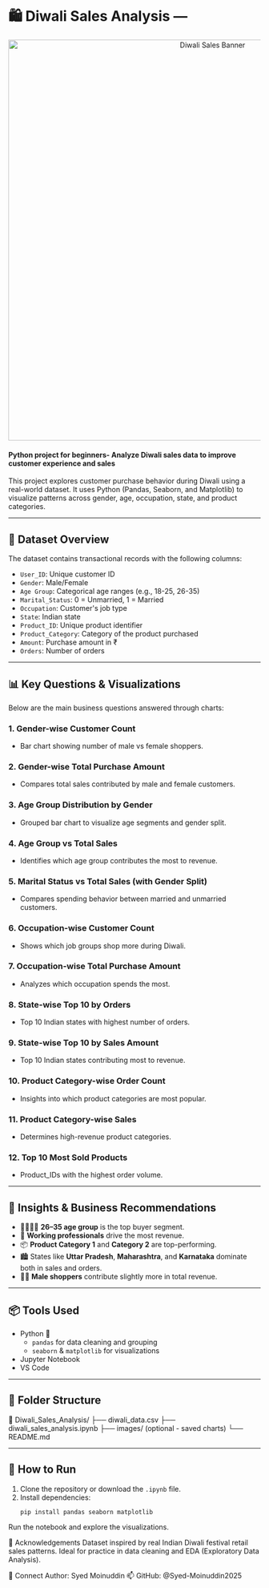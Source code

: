  # 🛍️ Diwali Sales Analysis — 
<div align="center">
  <img src="https://raw.githubusercontent.com/Syed-Moinuddin2025/python_Journey/main/3_Diwali_Sales_Analysis/Images/image101.png" alt="Diwali Sales Banner" width="800" height="auto">
</div>

 

#### Python project for beginners- Analyze Diwali sales data to improve customer experience and sales
This project explores customer purchase behavior during Diwali using a real-world dataset. It uses Python (Pandas, Seaborn, and Matplotlib) to visualize patterns across gender, age, occupation, state, and product categories.

---

## 📁 Dataset Overview

The dataset contains transactional records with the following columns:

- `User_ID`: Unique customer ID
- `Gender`: Male/Female
- `Age Group`: Categorical age ranges (e.g., 18-25, 26-35)
- `Marital_Status`: 0 = Unmarried, 1 = Married
- `Occupation`: Customer's job type
- `State`: Indian state
- `Product_ID`: Unique product identifier
- `Product_Category`: Category of the product purchased
- `Amount`: Purchase amount in ₹
- `Orders`: Number of orders

---

## 📊 Key Questions & Visualizations

Below are the main business questions answered through charts:

### 1. Gender-wise Customer Count
- Bar chart showing number of male vs female shoppers.

### 2. Gender-wise Total Purchase Amount
- Compares total sales contributed by male and female customers.

### 3. Age Group Distribution by Gender
- Grouped bar chart to visualize age segments and gender split.

### 4. Age Group vs Total Sales
- Identifies which age group contributes the most to revenue.

### 5. Marital Status vs Total Sales (with Gender Split)
- Compares spending behavior between married and unmarried customers.

### 6. Occupation-wise Customer Count
- Shows which job groups shop more during Diwali.

### 7. Occupation-wise Total Purchase Amount
- Analyzes which occupation spends the most.

### 8. State-wise Top 10 by Orders
- Top 10 Indian states with highest number of orders.

### 9. State-wise Top 10 by Sales Amount
- Top 10 Indian states contributing most to revenue.

### 10. Product Category-wise Order Count
- Insights into which product categories are most popular.

### 11. Product Category-wise Sales
- Determines high-revenue product categories.

### 12. Top 10 Most Sold Products
- Product_IDs with the highest order volume.

---

## 🧠 Insights & Business Recommendations

- 👨‍👩‍👧‍👦 **26–35 age group** is the top buyer segment.
- 👔 **Working professionals** drive the most revenue.
- 📦 **Product Category 1** and **Category 2** are top-performing.
- 🏙️ States like **Uttar Pradesh**, **Maharashtra**, and **Karnataka** dominate both in sales and orders.
- 🧍‍♂️ **Male shoppers** contribute slightly more in total revenue.

---

## 📦 Tools Used

- Python 🐍
  - `pandas` for data cleaning and grouping
  - `seaborn` & `matplotlib` for visualizations
- Jupyter Notebook
- VS Code

---

## 📂 Folder Structure

📁 Diwali_Sales_Analysis/
├── diwali_data.csv
├── diwali_sales_analysis.ipynb
├── images/ (optional - saved charts)
└── README.md


---

## 📌 How to Run

1. Clone the repository or download the `.ipynb` file.
2. Install dependencies:
   ```bash
   pip install pandas seaborn matplotlib
Run the notebook and explore the visualizations.

🙌 Acknowledgements
Dataset inspired by real Indian Diwali festival retail sales patterns. Ideal for practice in data cleaning and EDA (Exploratory Data Analysis).

🔗 Connect
Author: Syed Moinuddin
📫 GitHub: @Syed-Moinuddin2025


